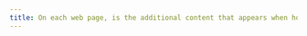 ```yaml
---
title: On each web page, is the additional content that appears when hovering over, focusing on or activating a [user interface component](#user-interface-component) accessible by keyboard if necessary?
---
```

